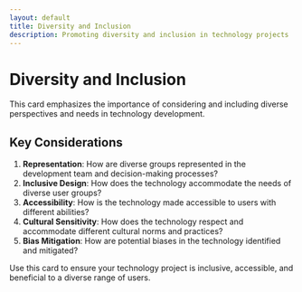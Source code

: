 ```yaml
---
layout: default
title: Diversity and Inclusion
description: Promoting diversity and inclusion in technology projects
---
```


# Diversity and Inclusion

This card emphasizes the importance of considering and including diverse perspectives and needs in technology development.

## Key Considerations

1. **Representation**: How are diverse groups represented in the development team and decision-making processes?
2. **Inclusive Design**: How does the technology accommodate the needs of diverse user groups?
3. **Accessibility**: How is the technology made accessible to users with different abilities?
4. **Cultural Sensitivity**: How does the technology respect and accommodate different cultural norms and practices?
5. **Bias Mitigation**: How are potential biases in the technology identified and mitigated?

Use this card to ensure your technology project is inclusive, accessible, and beneficial to a diverse range of users.
